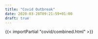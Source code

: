 ```yaml
---
title: "Covid Outbreak"
date: 2020-03-28T09:21:59+01:00
draft: true
---
```


{{< importPartial "covid/combined.html" >}}

<!-- {{< importPartial "covid/ts_graph.html" >}} -->
